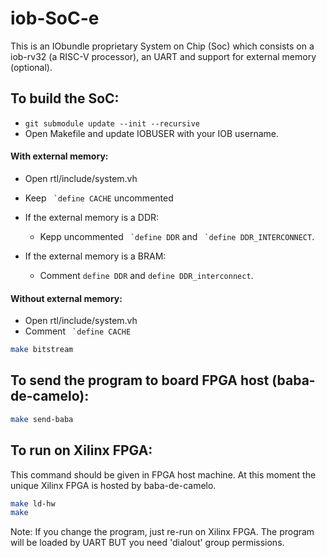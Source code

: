 # iob-SoC-e

This is an IObundle proprietary System on Chip (Soc) which consists on a
iob-rv32 (a RISC-V processor), an UART and support for external memory (optional).

## To build the SoC:
* ``git submodule update --init --recursive``
* Open Makefile and update IOBUSER with your IOB username.

#### With external memory:
* Open rtl/include/system.vh
* Keep `` `define CACHE`` uncommented 
* If the external memory is a DDR:
  * Kepp uncommented `` `define DDR`` and `` `define DDR_INTERCONNECT``.

* If the external memory is a BRAM:
  * Comment ``define DDR`` and ``define DDR_interconnect``.

#### Without external memory: 
* Open rtl/include/system.vh
* Comment `` `define CACHE`` 

```bash
make bitstream
```
## To send the program to board FPGA host (baba-de-camelo):
```bash
make send-baba
```
## To run on Xilinx FPGA:
This command should be given in FPGA host machine. At this moment the unique
Xilinx FPGA is hosted by baba-de-camelo.

```bash
make ld-hw
make 
```

Note: If you change the program, just re-run on Xilinx FPGA. The program will be
loaded by UART BUT you need 'dialout' group permissions.
